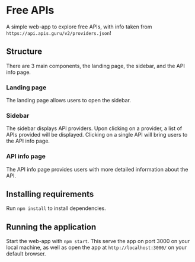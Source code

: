 # Free APIs
A simple web-app to explore free APIs, with info taken from `https://api.apis.guru/v2/providers.json`!
## Structure
There are 3 main components, the landing page, the sidebar, and the API info page. 
### Landing page
The landing page allows users to open the sidebar.
### Sidebar
The sidebar displays API providers. Upon clicking on a provider, a list of APIs provided will be displayed. Clicking on a single API will bring users to the API info page.
### API info page
The API info page provides users with more detailed information about the API.
## Installing requirements
Run `npm install` to install dependencies.
## Running the application
Start the web-app with `npm start`. This serve the app on port 3000 on your local machine, as well as open the app at `http://localhost:3000/` on your default browser.